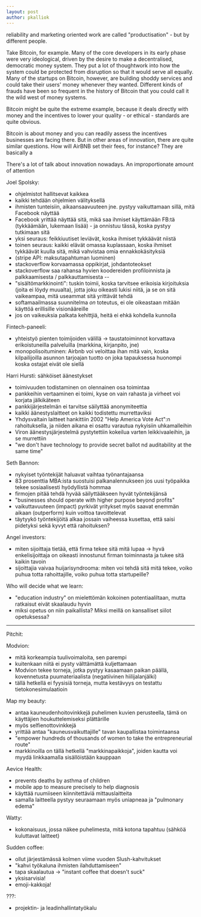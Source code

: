 ```yaml
---
layout: post
author: pkalliok
---
```


reliability and marketing oriented work are called "productisation" -
but by different people.

Take Bitcoin, for example.  Many of the core developers in its early
phase were very ideological, driven by the desire to make a
decentralised, democratic money system.  They put a lot of thoughtwork
into how the system could be protected from disruption so that it would
serve all equally.  Many of the startups on Bitcoin, however, are
building shoddy services and could take their users' money whenever they
wanted.  Different kinds of frauds have been so frequent in the history
of Bitcoin that you could call it the wild west of money systems.

Bitcoin might be quite the extreme example, because it deals directly
with money and the incentives to lower your quality - or ethical -
standards are quite obvious.  

Bitcoin is about money and you can readily assess the incentives
businesses are facing there.  But in other areas of innovation, there
are quite similar questions.  How will AirBNB set their fees, for
instance?  They are basically a 

There's a lot of talk about innovation nowadays.  An improportionate
amount of attention 

Joel Spolsky:
- ohjelmistot hallitsevat kaikkea
- kaikki tehdään ohjelmien välityksellä
- ihmisten tunteisiin, aikaansaavuuteen jne. pystyy vaikuttamaan sillä,
  mitä Facebook näyttää
- Facebook yrittää näyttää sitä, mikä saa ihmiset käyttämään FB:tä
  (tykkäämään, lukemaan lisää) - ja onnistuu tässä, koska pystyy
  tutkimaan sitä
- yksi seuraus: feikkiuutiset leviävät, koska ihmiset tykkäävät niistä
- toinen seuraus: kaikki elävät omassa kuplassaan, koska ihmiset
  tykkäävät kuulla sitä, mikä vahvistaa omia ennakkokäsityksiä
- (stripe API: maksutapahtuman luominen)
- stackoverflow korvaamassa oppikirjat, johdantoteokset
- stackoverflow saa rahansa hyvien koodereiden profiloinnista ja
  palkkaamisesta / palkkauttamisesta
--
- "sisältömarkkinointi": tuskin toimii, koska tarvitsee erikoisia
  kirjoituksia (joita ei löydy muualta), jotta joku oikeasti lukisi
  niitä, ja se on sitä vaikeampaa, mitä useammat sitä yrittävät tehdä
- softamaailmassa suunnitelma _on_ toteutus, ei ole oikeastaan mitään
  käyttöä erillisille visionääreille
- jos on vaikeuksia palkata kehittjiä, heitä ei ehkä kohdella kunnolla

Fintech-paneeli:
- yhteistyö pienten toimijoiden välillä -> taustatoiminnot korvattava
  erikoistuneilla palveluilla (markkina, kirjanpito, jne)
- monopolisoituminen: Airbnb voi veloittaa ihan mitä vain, koska
  kilpailijoilla asunnon tarjoajan tuotto on joka tapauksessa huonompi
  koska ostajat eivät ole siellä

Harri Hursti: sähköiset äänestykset
- toimivuuden todistaminen on olennainen osa toimintaa
- pankkeihin vertaaminen ei toimi, kyse on vain rahasta ja virheet voi
  korjata jälkikäteen
- pankkijärjestelmän ei tarvitse säilyttää anonymiteettia
- kaikki äänestyslaitteet on kaikki todistettu murrettaviksi
- Yhdysvaltain laitteet hankittiin 2002 "Help America Vote Act":n
  rahoituksella, ja niiden aikana ei osattu varautua nykyisiin
  uhkamalleihin
- Viron äänestysjärjestelmä pystytettiin kokeilua varten
  leikkivaaleihin, ja se murrettiin
- "we don't have technology to provide secret ballot nd auditability at
  the same time"

Seth Bannon:
- nykyiset työntekijät haluavat vaihtaa työnantajaansa
- 83 prosenttia MBA:ista suostuisi palkanalennukseen jos uusi työpaikka
  tekee sosiaalisesti hyödyllistä hommaa
- firmojen pitää tehdä hyvää säilyttääkseen hyvät työntekijänsä
- "businesses should operate with higher purpose beyond profits"
- vaikuttavuuteen (impact) pyrkivät yritykset myös saavat enemmän aikaan
  (outperform) kuin voittoa tavoittelevat
- täytyykö työntekijöitä alkaa jossain vaiheessa kusettaa, että saisi
  pidetyksi sekä kyvyt että rahoituksen?

Angel investors:
- miten sijoittaja tietää, että firma tekee sitä mitä lupaa -> hyvä
  enkelisijoittaja on oikeasti innostunut firman toiminnasta ja tukee
  sitä kaikin tavoin
- sijoittajia vaivaa huijarisyndrooma: miten voi tehdä sitä mitä tekee,
  voiko puhua totta rahoittajille, voiko puhua totta startupeille?

Who will decide what we learn:
- "education industry" on mielettömän kokoinen potentiaaliltaan, mutta
  ratkaisut eivät skaalaudu hyvin
- miksi opetus on niin paikallista?  Miksi meillä on kansalliset siilot
  opetuksessa?

---

Pitchit:

Modvion:
- mitä korkeampia tuulivoimaloita, sen parempi
- kuitenkaan niitä ei pysty välttämättä kuljettamaan
- Modvion tekee torneja, jotka pystyy kasaamaan paikan päällä,
  kovennetusta puumateriaalista (negatiivinen hiilijalanjälki)
- tällä hetkellä ei fyysisiä torneja, mutta kestävyys on testattu
  tietokonesimulaatioin

Map my beauty:
- antaa kauneudenhoitovinkkejä puhelimen kuvien perusteella, tämä on
  käyttäjien houkuttelemiseksi plättärille
- myös selfienottovinkkejä
- yrittää antaa "kauneusvaikuttajille" tavan kaupallistaa toimintaansa
- "empower hundreds of thousands of women to take the entrepreneurial
  route"
- markkinoilla on tällä hetkellä "markkinapaikkoja", joiden kautta voi
  myydä linkkaamalla sisällöistään kauppaan

Aevice Health:
- prevents deaths by asthma of children
- mobile app to measure precisely to help diagnosis
- käyttää ruumiiseen kiinnitettäviä mittauslaitteita
- samalla laitteella pystyy seuraamaan myös uniapneaa ja "pulmonary
  edema"

Watty:
- kokonaisuus, jossa näkee puhelimesta, mitä kotona tapahtuu
  (sähköä kuluttavat laitteet)

Sudden coffee:
- ollut järjestämässä kolmen viime vuoden Slush-kahvitukset
- "kahvi työkaluna ihmisten ilahduttamiseen"
- tapa skaalautua -> "instant coffee that doesn't suck"
- yksisarvisia!
- emoji-kakkoja!

???:
- projektin- ja leadinhallintatyökalu

